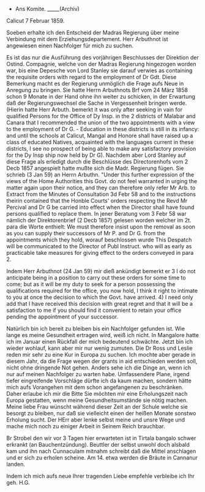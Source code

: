 + Ans Komite. _____(Archiv)

 Calicut 7 Februar 1859.

Soeben erhalte ich den Entscheid der Madras Regierung über meine Verbindung mit dem Erziehungsdepartement. Herr Arbuthnot ist angewiesen einen Nachfolger für mich zu suchen.

Es ist das nur die Ausführung des vorjährigen Beschlusses der Direktion der Ostind. Compagnie, welche von der Madras Regierung hingezogen worden war, bis eine Depesche von Lord Stanley sie darauf verwies as containing the requisite orders with regard to the employment of Dr Gdt. Diese Bemerkung macht es der Regierung unmöglich die Frage aufs Neue in Anregung zu bringen. Sie hatte Herrn Arbuthnots Brf vom 24 März 1858 schon 9 Monate in der Hand ohne ihn weiter zu schicken, in der Erwartung daß der Regierungswechsel die Sache in Vergessenheit bringen werde. (Hierin hatte Herr Arbuth. bemerkt it was only after seeking in vain for qualified Persons for the Office of Dy Insp. in the 2 districts of Malabar and Canara that I recommended the union of the two appointments with a view to the employment of Dr G. - Education in these districts is still in its infancy: and until the schools at Calicut, Mangal and Honore shall have raised up a class of educated Natives, acquainted with the languages current in these districts, I see no prospect of being able to make any satisfactory provision for the Dy Insp ship now held by Dr G). Nachdem aber Lord Stanley auf diese Frage als erledigt durch die Beschlüsse des Directorenhofs vom 2 Decb 1857 angespielt hatte mußte sich die Madr. Regierung fügen. Sie schrieb (3 Jan 59) an Herrn Arbuthn. "Under this further expression of the views of the Home Authorities this Govt. do not feel warranted in urging the matter again upon their notice, and they can therefore only refer Mr Arb. to Extract from the Minutes of Consultation 3d Febr 58 and to the instructions theirin contained that the Honble Courts' orders respecting the Revd Mr Percival and Dr G be carried into effect when the Director shall have found persons qualified to replace them. In jener Beratung vom 3 Febr 58 war nämlich der Direktorenbrief (2 Decb 1857) gelesen worden welcher im 2t. para die Worte enthielt: We must therefore insist upon the removal as soon as you can supply their successors of Mr P. and Dr G. from the appointments which they hold, worauf beschlossen wurde This Despatch will be communicated to the Director of Publ Instruct. who will as early as practicable take measures for giving effect to the orders conveyed in para 2.

Indem Herr Arbuthnot (24 Jan 59) mir dieß ankündigt bemerkt er 3 I do not anticipate being in a position to carry out these orders for some time to come; but as it will be my duty to seek for a person possessing the qualifications required for the office, you now hold, I think it right to intimate to you at once the decision to which the Govt. have arrived. 4) I need only add that I have received this decision with great regret and that it will be a satisfaction to me if you should find it convenient to retain your office pending the appointment of your successor.

Natürlich bin ich bereit zu bleiben bis ein Nachfolger gefunden ist. Wie lange es meine Gesundheit ertragen wird, weiß ich nicht. In Mangalore hatte ich im Januar einen Rückfall der mich bedeutend schwächte. Jetzt bin ich wieder wohlauf, kann aber mir nur wenig zumuten. Die Dr Ross und Leslie reden mir sehr zu eine Kur in Europa zu suchen. Ich mochte aber gerade in diesem Jahr, da die Frage wegen der grants in aid entschieden werden soll, nicht ohne dringende Not gehen. Anders sehe ich die Dinge an, wenn ich nur auf meinen Nachfolger zu warten habe. Umfassendere Plane, irgend tiefer eingreifende Vorschläge dürfte ich da kaum machen, sondern hätte mich aufs Vorangehen mit dem schon angefangenen zu beschränken. Daher erlaube ich mir die Bitte Sie möchten mir eine Erholungszeit nach Europa gestatten, wenn meine Gesundheitsumstände sie nötig machen. Meine liebe Frau wünscht während dieser Zeit an der Schule welche sie besorgt zu bleiben, nur daß sie vielleicht einen der heißen Monate sonstwo Erholung sucht. Der HErr aber lenke selbst meine und unsre Wege und mache mich noch zu einiger Arbeit in Seinem Reich brauchbar.

Br Strobel den wir vor 3 Tagen hier erwarteten ist in Tirtala bangalo schwer erkrankt (an Bauchentzündung). Beuttler der selbst unwohl doch alsbald kam und ihn nach Cunnaculam mitnahm schreibt daß die Mittel anschlagen und er sich zu erholen scheine. Am 14. etwa werden die Bräute in Cannanur landen.

Indem ich mich aufs neue Ihrer tragenden Liebe empfehle verbleibe ich  Ihr geh.
 H.G.
